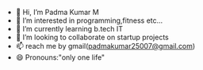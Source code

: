 - 👋 Hi, I’m Padma Kumar M
- 👀 I’m interested in programming,fitness etc...
- 🌱 I’m currently learning b.tech IT
- 💞️ I’m looking to collaborate on startup projects
- 📫 reach me by gmail(padmakumar25007@gmail.com)
- 😄 Pronouns:"only one life"

<!---
PadmaKumar25007/PadmaKumar25007 is a ✨ special ✨ repository because its `README.md` (this file) appears on your GitHub profile.
You can click the Preview link to take a look at your changes.
--->
